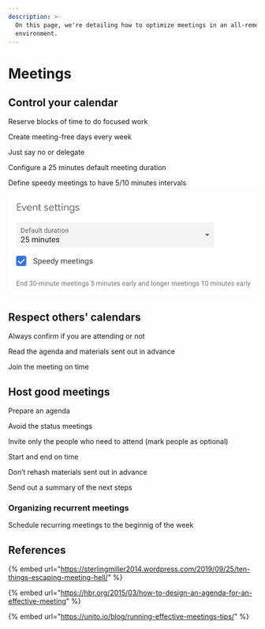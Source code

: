 ```yaml
---
description: >-
  On this page, we're detailing how to optimize meetings in an all-remote
  environment.
---
```


# Meetings

## Control your calendar

Reserve blocks of time to do focused work

Create meeting-free days every week

Just say no or delegate

Configure a 25 minutes default meeting duration

Define speedy meetings to have 5/10 minutes intervals

![](../../.gitbook/assets/image%20%2816%29.png)

## Respect others' calendars

Always confirm if you are attending or not

Read the agenda and materials sent out in advance

Join the meeting on time

## Host good meetings

Prepare an agenda

Avoid the status meetings

Invite only the people who need to attend \(mark people as optional\)

Start and end on time

Don’t rehash materials sent out in advance

Send out a summary of the next steps

### Organizing recurrent meetings

Schedule recurring meetings to the beginnig of the week

## References

{% embed url="https://sterlingmiller2014.wordpress.com/2019/09/25/ten-things-escaping-meeting-hell/" %}

{% embed url="https://hbr.org/2015/03/how-to-design-an-agenda-for-an-effective-meeting" %}

{% embed url="https://unito.io/blog/running-effective-meetings-tips/" %}



